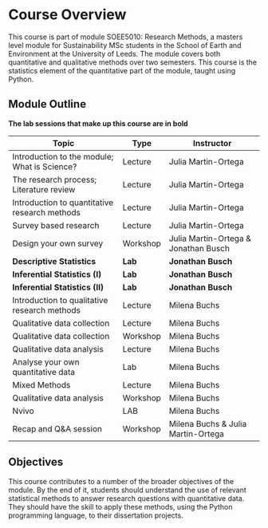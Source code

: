 # Course Overview

This course is part of module SOEE5010: Research Methods, a masters level module for Sustainability MSc students 
in the School of Earth and Environment at the University of Leeds. The module covers both quantitative and qualitative 
methods over two semesters. This course is the statistics element of the quantitative part of the module, taught using 
Python. 

## Module Outline
**The lab sessions that make up this course are in bold**

| Topic                                       | Type    | Instructor        |
|---------------------------------------------|---------|-------------------|
|Introduction to the module; What is Science? |Lecture  |Julia Martin-Ortega|
|The research process; Literature review      |Lecture  |Julia Martin-Ortega|
|Introduction to quantitative research methods|Lecture  |Julia Martin-Ortega|
|Survey based research                        |Lecture  |Julia Martin-Ortega|
|Design your own survey                       |Workshop |Julia Martin-Ortega & Jonathan Busch|
|**Descriptive Statistics**                   |**Lab**  |**Jonathan Busch** |
|**Inferential Statistics (I)**               |**Lab**  |**Jonathan Busch** |
|**Inferential Statistics (II)**              |**Lab**  |**Jonathan Busch** |
|Introduction to qualitative research methods	|Lecture	|Milena Buchs       |
|Qualitative data collection	                |Lecture	|Milena Buchs       |
|Qualitative data collection	                |Workshop |Milena Buchs       |
|Qualitative data analysis	                  |Lecture	|Milena Buchs       |
|Analyse your own quantitative data	          |Lab      |Milena Buchs       |
|Mixed Methods	                              |Lecture	|Milena Buchs       |
|Qualitative data analysis	                  |Workshop	|Milena Buchs       |
|Nvivo	                                      |LAB      |Milena Buchs       |
|Recap and Q&A session	                      |Workshop |Milena Buchs & Julia Martin-Ortega|


## Objectives
This course contributes to a number of the broader objectives of the module. By the end of it, students should
understand the use of relevant statistical methods to answer research questions with quantitative data. They 
should have the skill to apply these methods, using the Python programming language, to their dissertation projects.

